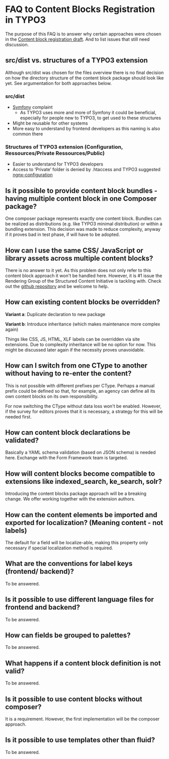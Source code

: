 # FAQ to Content Blocks Registration in TYPO3


The purpose of this FAQ is to answer why certain approaches were chosen in the [Content block registration draft](ContentBlockRegistration.md).
And to list issues that still need discussion.

## src/dist vs. structures of a TYPO3 extension

Although src/dist was chosen for the files overview there is no final decision on how the directory structure 
of the content block package should look like yet. See argumentation for both approaches below.


### src/dist
* [Symfony](https://symfony.com/) complaint
    * As TYPO3 uses more and more of Symfony it could be beneficial, especially for people new to TYPO3, to get used to these structures
* Might be reusable for other systems
* More easy to understand by frontend developers as this naming is also common there


### Structures of TYPO3 extension (Configuration, Ressources/Private Ressources/Public)
* Easier to understand for TYPO3 developers
* Access to ‘Private’ folder is denied by .htaccess and TYPO3 suggested [ngnx-configuration](https://docs.typo3.org/m/typo3/reference-coreapi/master/en-us/Security/GuidelinesAdministrators/Index.html#restrict-access-to-files-on-a-server-level)


## Is it possible to provide content block bundles - having multiple content block in one Composer package?

One composer package represents exactly one content block. Bundles can be realized as distributions (e.g. like TYPO3 minimal distribution) 
or within a bundling extension. This decision was made to reduce complexity, anyway if it proves bad in test phase, if will have to be adopted.

## How can I use the same CSS/ JavaScript or library assets across multiple content blocks?

There is no answer to it yet. As this problem does not only refer to this content block approach it won't be handled here.
However, it is #1 issue the Rendering Group of the Structured Content Initiative is tackling with. 
Check out the [github repository](https://github.com/TYPO3-Initiatives/structured-asset-rendering) and be welcome to help.

## How can existing content blocks be overridden?

**Variant a**: Duplicate declaration to new package

**Variant b**: Introduce inheritance (which makes maintenance more complex again)

Things like CSS, JS, HTML, XLF labels can be overridden via site extensions. 
Due to complexity inheritance will be no option for now. This might be discussed later again if the necessity proves unavoidable.

## How can I switch from one CType to another without having to re-enter the content? 

This is not possible with different prefixes per CType. Perhaps a manual prefix could be defined so that, 
for example, an agency can define all its own content blocks on its own responsibility.

For now switching the CType without data loss won't be enabled. However, if the survey for editors proves that it is necessary, 
a strategy for this will be needed first.

## How can content block declarations be validated?

Basically a YAML schema validation (based on JSON schema) is needed here. Exchange with the Form Framework team is targeted.


## How will content blocks become compatible to extensions like indexed_search, ke_search, solr?

Introducing the content blocks package approach will be a breaking change. We offer working together with the extension authors.

## How can the content elements be imported and exported for localization? (Meaning content - not labels)

The default for a field will be localize-able, making this property only necessary if special localization method is required.

## What are the conventions for label keys (frontend/ backend)?

To be answered.

## Is it possible to use different language files for frontend and backend?

To be answered.

## How can fields be grouped to palettes?

To be answered.

## What happens if a content block definition is not valid?

To be answered.

## Is it possible to use content blocks without composer?

It is a requirement. However, the first implementation will be the composer approach.

## Is it possible to use templates other than fluid?

To be answered.
